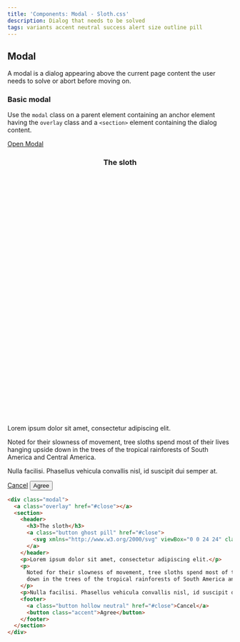 ```yaml
---
title: 'Components: Modal - Sloth.css'
description: Dialog that needs to be solved
tags: variants accent neutral success alert size outline pill
---
```


## Modal

A modal is a dialog appearing above the current page content the user needs to solve or abort before moving on.

### Basic modal

Use the `modal` class on a parent element containing an anchor element having the `overlay` class and a `<section>` element containing the dialog content.

<div class="demo">
  <a class="button" href="#modal-demo">Open Modal</a>

  <div class="modal" id="modal-demo">
    <a class="overlay" href="#close"></a>
    <section>
      <header>
        <h3>The sloth</h3>
        <a class="button ghost pill" href="#close">
          <svg xmlns="http://www.w3.org/2000/svg" viewBox="0 0 24 24" class="icon"><path d="M18 6l-12 12" /><path d="M6 6l12 12" /></svg>
        </a>
      </header>
      <p>Lorem ipsum dolor sit amet, consectetur adipiscing elit.</p>
      <p>
        Noted for their slowness of movement, tree sloths spend most of their lives hanging upside
        down in the trees of the tropical rainforests of South America and Central America.
      </p>
      <p>Nulla facilisi. Phasellus vehicula convallis nisl, id suscipit dui semper at.</p>
      <footer>
        <a class="button hollow neutral" href="#close">Cancel</a>
        <button class="accent">Agree</button>
      </footer>
    </section>
  </div>
</div>

```html
<div class="modal">
  <a class="overlay" href="#close"></a>
  <section>
    <header>
      <h3>The sloth</h3>
      <a class="button ghost pill" href="#close">
        <svg xmlns="http://www.w3.org/2000/svg" viewBox="0 0 24 24" class="icon"><path d="M18 6l-12 12" /><path d="M6 6l12 12" /></svg>
      </a>
    </header>
    <p>Lorem ipsum dolor sit amet, consectetur adipiscing elit.</p>
    <p>
      Noted for their slowness of movement, tree sloths spend most of their lives hanging upside
      down in the trees of the tropical rainforests of South America and Central America.
    </p>
    <p>Nulla facilisi. Phasellus vehicula convallis nisl, id suscipit dui semper at.</p>
    <footer>
      <a class="button hollow neutral" href="#close">Cancel</a>
      <button class="accent">Agree</button>
    </footer>
  </section>
</div>
```
